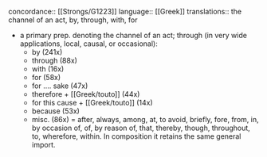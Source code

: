 concordance:: [[Strongs/G1223]] 
language:: [[Greek]] 
translations:: the channel of an act, by, through, with, for

- a primary prep. denoting the channel of an act; through (in very wide applications, local, causal, or occasional):
	- by (241x)
	- through (88x)
	- with (16x)
	- for (58x)
	- for .... sake (47x)
	- therefore + [[Greek/touto]] (44x)
	- for this cause + [[Greek/touto]] (14x)
	- because (53x)
	- misc. (86x) = after, always, among, at, to avoid, briefly, fore, from, in, by occasion of, of, by reason of, that, thereby, though, throughout, to, wherefore, within. In composition it retains the same general import.